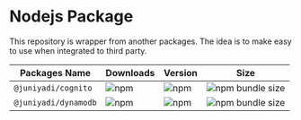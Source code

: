 # Nodejs Package

This repository is wrapper from another packages. The idea is to make easy to use when integrated to third party.

| Packages Name        | Downloads                                                | Version                                                 | Size                                                                           |
| -------------------- | -------------------------------------------------------- | ------------------------------------------------------- | ------------------------------------------------------------------------------ |
| `@juniyadi/cognito`  | ![npm](https://img.shields.io/npm/dm/@juniyadi/cognito)  | ![npm](https://img.shields.io/npm/v/@juniyadi/cognito)  | ![npm bundle size](https://img.shields.io/bundlephobia/min/@juniyadi/cognito)  |
| `@juniyadi/dynamodb` | ![npm](https://img.shields.io/npm/dm/@juniyadi/dynamodb) | ![npm](https://img.shields.io/npm/v/@juniyadi/dynamodb) | ![npm bundle size](https://img.shields.io/bundlephobia/min/@juniyadi/dynamodb) |
